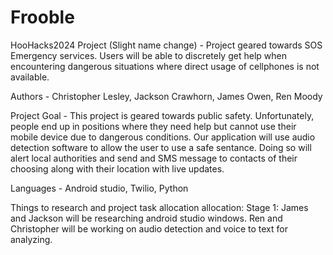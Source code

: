 # Frooble
HooHacks2024 Project (Slight name change) - Project geared towards SOS Emergency services. Users will be able to discretely get help when encountering dangerous situations where direct usage of cellphones is not available.

Authors - Christopher Lesley, Jackson Crawhorn, James Owen, Ren Moody

Project Goal - This project is geared towards public safety. Unfortunately, people end up in positions where they need help but cannot use their mobile device due to dangerous conditions. Our application will use audio detection software to allow the user to use a safe sentance. Doing so will alert local authorities and send and SMS message to contacts of their choosing along with their location with live updates.

Languages - Android studio, Twilio, Python

Things to research and project task allocation allocation:
Stage 1:
James and Jackson will be researching android studio windows.
Ren and Christopher will be working on audio detection and voice to text for analyzing.
